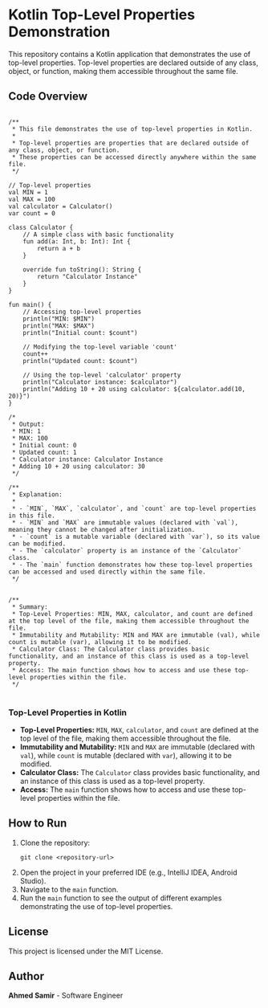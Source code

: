 <body>

<h1>Kotlin Top-Level Properties Demonstration</h1>

<p>This repository contains a Kotlin application that demonstrates the use of top-level properties. Top-level properties are declared outside of any class, object, or function, making them accessible throughout the same file.</p>

<h2>Code Overview</h2>

<pre>
<code>
/**
 * This file demonstrates the use of top-level properties in Kotlin.
 *
 * Top-level properties are properties that are declared outside of any class, object, or function.
 * These properties can be accessed directly anywhere within the same file.
 */

// Top-level properties
val MIN = 1
val MAX = 100
val calculator = Calculator()
var count = 0

class Calculator {
    // A simple class with basic functionality
    fun add(a: Int, b: Int): Int {
        return a + b
    }

    override fun toString(): String {
        return "Calculator Instance"
    }
}

fun main() {
    // Accessing top-level properties
    println("MIN: $MIN")
    println("MAX: $MAX")
    println("Initial count: $count")

    // Modifying the top-level variable 'count'
    count++
    println("Updated count: $count")

    // Using the top-level 'calculator' property
    println("Calculator instance: $calculator")
    println("Adding 10 + 20 using calculator: ${calculator.add(10, 20)}")
}

/*
 * Output:
 * MIN: 1
 * MAX: 100
 * Initial count: 0
 * Updated count: 1
 * Calculator instance: Calculator Instance
 * Adding 10 + 20 using calculator: 30
 */

/**
 * Explanation:
 *
 * - `MIN`, `MAX`, `calculator`, and `count` are top-level properties in this file.
 * - `MIN` and `MAX` are immutable values (declared with `val`), meaning they cannot be changed after initialization.
 * - `count` is a mutable variable (declared with `var`), so its value can be modified.
 * - The `calculator` property is an instance of the `Calculator` class.
 * - The `main` function demonstrates how these top-level properties can be accessed and used directly within the same file.
 */


/**
 * Summary:
 * Top-Level Properties: MIN, MAX, calculator, and count are defined at the top level of the file, making them accessible throughout the file.
 * Immutability and Mutability: MIN and MAX are immutable (val), while count is mutable (var), allowing it to be modified.
 * Calculator Class: The Calculator class provides basic functionality, and an instance of this class is used as a top-level property.
 * Access: The main function shows how to access and use these top-level properties within the file.
 */
</code>
</pre>

<h3>Top-Level Properties in Kotlin</h3>

<ul>
    <li><strong>Top-Level Properties:</strong> <code>MIN</code>, <code>MAX</code>, <code>calculator</code>, and <code>count</code> are defined at the top level of the file, making them accessible throughout the file.</li>
    <li><strong>Immutability and Mutability:</strong> <code>MIN</code> and <code>MAX</code> are immutable (declared with <code>val</code>), while <code>count</code> is mutable (declared with <code>var</code>), allowing it to be modified.</li>
    <li><strong>Calculator Class:</strong> The <code>Calculator</code> class provides basic functionality, and an instance of this class is used as a top-level property.</li>
    <li><strong>Access:</strong> The <code>main</code> function shows how to access and use these top-level properties within the file.</li>
</ul>

<h2>How to Run</h2>

<ol>
    <li>Clone the repository:
        <pre><code>git clone &lt;repository-url&gt;</code></pre>
    </li>
    <li>Open the project in your preferred IDE (e.g., IntelliJ IDEA, Android Studio).</li>
    <li>Navigate to the <code>main</code> function.</li>
    <li>Run the <code>main</code> function to see the output of different examples demonstrating the use of top-level properties.</li>
</ol>

<h2>License</h2>

<p>This project is licensed under the MIT License.</p>

<h2>Author</h2>

<p><strong>Ahmed Samir</strong> - Software Engineer</p>

</body>
</html>
